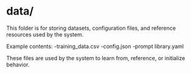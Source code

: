 # data/

This folder is for storing datasets, configuration files, and reference resources used by the system.

Example contents:
-training_data.csv
-config.json
-prompt library.yaml

These files are used by the system to learn from, reference, or initialize behavior.
